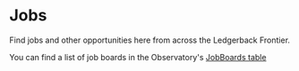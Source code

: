 # Jobs

Find jobs and other opportunities here from across the Ledgerback Frontier. 

You can find a list of job boards in the Observatory's [JobBoards table](https://airtable.com/shrJtLz0czJyfsXwt)

